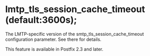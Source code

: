 # lmtp_tls_session_cache_timeout (default:3600s); 

 The LMTP-specific version of the smtp_tls_session_cache_timeout
configuration parameter.  See there for details. 

 This feature is available in Postfix 2.3 and later. 


